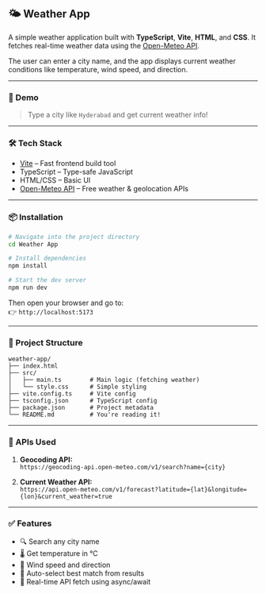 ## 🌤️ Weather App

A simple weather application built with **TypeScript**, **Vite**, **HTML**, and **CSS**. It fetches real-time weather data using the [Open-Meteo API](https://open-meteo.com/).

The user can enter a city name, and the app displays current weather conditions like temperature, wind speed, and direction.

---

### 🚀 Demo

> Type a city like `Hyderabad` and get current weather info!

---

### 🛠️ Tech Stack

- [Vite](https://vitejs.dev/) – Fast frontend build tool
- TypeScript – Type-safe JavaScript
- HTML/CSS – Basic UI
- [Open-Meteo API](https://open-meteo.com/) – Free weather & geolocation APIs

---

### 📦 Installation

```bash
# Navigate into the project directory
cd Weather App

# Install dependencies
npm install

# Start the dev server
npm run dev
```

Then open your browser and go to:  
👉 `http://localhost:5173`

---

### 📁 Project Structure

```
weather-app/
├── index.html
├── src/
│   ├── main.ts        # Main logic (fetching weather)
│   └── style.css      # Simple styling
├── vite.config.ts     # Vite config
├── tsconfig.json      # TypeScript config
├── package.json       # Project metadata
└── README.md          # You're reading it!
```

---

### 🔗 APIs Used

1. **Geocoding API:**  
   `https://geocoding-api.open-meteo.com/v1/search?name={city}`

2. **Current Weather API:**  
   `https://api.open-meteo.com/v1/forecast?latitude={lat}&longitude={lon}&current_weather=true`

---

### ✅ Features

- 🔍 Search any city name
- 🌡️ Get temperature in °C
- 💨 Wind speed and direction
- 📍 Auto-select best match from results
- 🔁 Real-time API fetch using async/await
